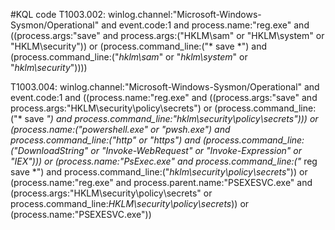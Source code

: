 #KQL code
T1003.002:
    winlog.channel:"Microsoft-Windows-Sysmon/Operational" and event.code:1 and process.name:"reg.exe" and ((process.args:"save" and process.args:("HKLM\\sam" or "HKLM\\system" or "HKLM\\security")) or (process.command_line:("* save *") and (process.command_line:("*hklm\\sam*" or "*hklm\\system*" or "*hklm\\security*"))))

T1003.004:
    winlog.channel:"Microsoft-Windows-Sysmon/Operational" and event.code:1 and ((process.name:"reg.exe" and ((process.args:"save" and process.args:"HKLM\\security\\policy\\secrets") or (process.command_line:("* save *") and process.command_line:"*hklm\\security\\policy\\secrets*"))) or (process.name:("powershell.exe" or "pwsh.exe") and process.command_line:("*http*" or "*https*") and (process.command_line:("*DownloadString*" or "*Invoke-WebRequest*" or "*Invoke-Expression*" or "*IEX*"))) or (process.name:"PsExec.exe" and process.command_line:("* reg save *") and process.command_line:("*hklm\\security\\policy\\secrets*")) or (process.name:"reg.exe" and process.parent.name:"PSEXESVC.exe" and (process.args:"HKLM\\security\\policy\\secrets" or process.command_line:*HKLM\\security\\policy\\secrets*)) or (process.name:"PSEXESVC.exe"))